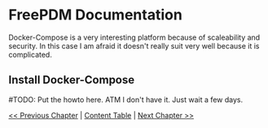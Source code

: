 # FreePDM Documentation
Docker-Compose is a very interesting platform because of scaleability and security. In this case I am afraid it doesn't really suit very well because it is complicated.

## Install Docker-Compose

#TODO: Put the howto here. ATM I don't have it. Just wait a few days.


[<< Previous Chapter](Install.md) | [Content Table](README.md) | [Next Chapter >>](SetupVirtualServer.md)
